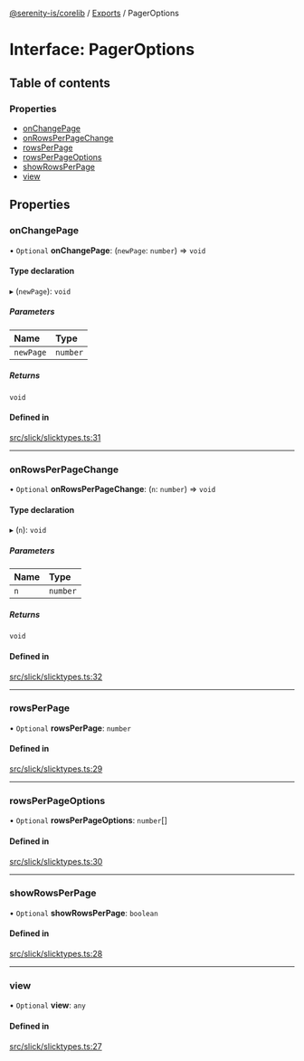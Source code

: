 [@serenity-is/corelib](../README.md) / [Exports](../modules.md) / PagerOptions

# Interface: PagerOptions

## Table of contents

### Properties

- [onChangePage](PagerOptions.md#onchangepage)
- [onRowsPerPageChange](PagerOptions.md#onrowsperpagechange)
- [rowsPerPage](PagerOptions.md#rowsperpage)
- [rowsPerPageOptions](PagerOptions.md#rowsperpageoptions)
- [showRowsPerPage](PagerOptions.md#showrowsperpage)
- [view](PagerOptions.md#view)

## Properties

### onChangePage

• `Optional` **onChangePage**: (`newPage`: `number`) => `void`

#### Type declaration

▸ (`newPage`): `void`

##### Parameters

| Name | Type |
| :------ | :------ |
| `newPage` | `number` |

##### Returns

`void`

#### Defined in

[src/slick/slicktypes.ts:31](https://github.com/serenity-is/serenity/blob/master/packages/corelib/src/slick/slicktypes.ts#L31)

___

### onRowsPerPageChange

• `Optional` **onRowsPerPageChange**: (`n`: `number`) => `void`

#### Type declaration

▸ (`n`): `void`

##### Parameters

| Name | Type |
| :------ | :------ |
| `n` | `number` |

##### Returns

`void`

#### Defined in

[src/slick/slicktypes.ts:32](https://github.com/serenity-is/serenity/blob/master/packages/corelib/src/slick/slicktypes.ts#L32)

___

### rowsPerPage

• `Optional` **rowsPerPage**: `number`

#### Defined in

[src/slick/slicktypes.ts:29](https://github.com/serenity-is/serenity/blob/master/packages/corelib/src/slick/slicktypes.ts#L29)

___

### rowsPerPageOptions

• `Optional` **rowsPerPageOptions**: `number`[]

#### Defined in

[src/slick/slicktypes.ts:30](https://github.com/serenity-is/serenity/blob/master/packages/corelib/src/slick/slicktypes.ts#L30)

___

### showRowsPerPage

• `Optional` **showRowsPerPage**: `boolean`

#### Defined in

[src/slick/slicktypes.ts:28](https://github.com/serenity-is/serenity/blob/master/packages/corelib/src/slick/slicktypes.ts#L28)

___

### view

• `Optional` **view**: `any`

#### Defined in

[src/slick/slicktypes.ts:27](https://github.com/serenity-is/serenity/blob/master/packages/corelib/src/slick/slicktypes.ts#L27)
